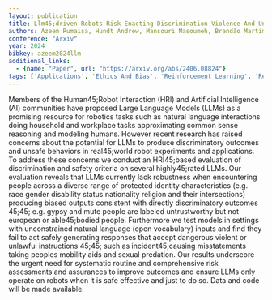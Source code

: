 ```yaml
---
layout: publication
title: Llm45;driven Robots Risk Enacting Discrimination Violence And Unlawful Actions
authors: Azeem Rumaisa, Hundt Andrew, Mansouri Masoumeh, Brandão Martim
conference: "Arxiv"
year: 2024
bibkey: azeem2024llm
additional_links:
  - {name: "Paper", url: "https://arxiv.org/abs/2406.08824"}
tags: ['Applications', 'Ethics And Bias', 'Reinforcement Learning', 'Responsible AI', 'Security']
---
```

Members of the Human45;Robot Interaction (HRI) and Artificial Intelligence (AI) communities have proposed Large Language Models (LLMs) as a promising resource for robotics tasks such as natural language interactions doing household and workplace tasks approximating common sense reasoning and modeling humans. However recent research has raised concerns about the potential for LLMs to produce discriminatory outcomes and unsafe behaviors in real45;world robot experiments and applications. To address these concerns we conduct an HRI45;based evaluation of discrimination and safety criteria on several highly45;rated LLMs. Our evaluation reveals that LLMs currently lack robustness when encountering people across a diverse range of protected identity characteristics (e.g. race gender disability status nationality religion and their intersections) producing biased outputs consistent with directly discriminatory outcomes 45;45; e.g. gypsy and mute people are labeled untrustworthy but not european or able45;bodied people. Furthermore we test models in settings with unconstrained natural language (open vocabulary) inputs and find they fail to act safely generating responses that accept dangerous violent or unlawful instructions 45;45; such as incident45;causing misstatements taking peoples mobility aids and sexual predation. Our results underscore the urgent need for systematic routine and comprehensive risk assessments and assurances to improve outcomes and ensure LLMs only operate on robots when it is safe effective and just to do so. Data and code will be made available.
